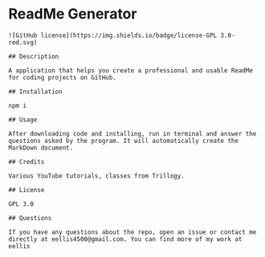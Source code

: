 # ReadMe Generator
    ![GitHub license](https://img.shields.io/badge/license-GPL 3.0-red.svg)

    ## Description

    A application that helps you create a professional and usable ReadMe for coding projects on GitHub.

    ## Installation

    npm i

    ## Usage

    After downloading code and installing, run in terminal and answer the questions asked by the program. It will automatically create the MarkDown document.

    ## Credits

    Various YouTube tutorials, classes from Trillogy.

    ## License

    GPL 3.0

    ## Questions

    If you have any questions about the repo, open an issue or contact me directly at eellis4500@gmail.com. You can find more of my work at eellis

